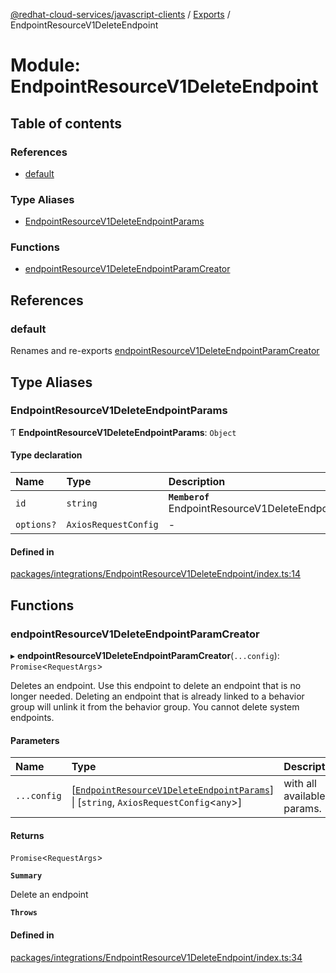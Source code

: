 [@redhat-cloud-services/javascript-clients](../README.md) / [Exports](../modules.md) / EndpointResourceV1DeleteEndpoint

# Module: EndpointResourceV1DeleteEndpoint

## Table of contents

### References

- [default](EndpointResourceV1DeleteEndpoint.md#default)

### Type Aliases

- [EndpointResourceV1DeleteEndpointParams](EndpointResourceV1DeleteEndpoint.md#endpointresourcev1deleteendpointparams)

### Functions

- [endpointResourceV1DeleteEndpointParamCreator](EndpointResourceV1DeleteEndpoint.md#endpointresourcev1deleteendpointparamcreator)

## References

### default

Renames and re-exports [endpointResourceV1DeleteEndpointParamCreator](EndpointResourceV1DeleteEndpoint.md#endpointresourcev1deleteendpointparamcreator)

## Type Aliases

### EndpointResourceV1DeleteEndpointParams

Ƭ **EndpointResourceV1DeleteEndpointParams**: `Object`

#### Type declaration

| Name | Type | Description |
| :------ | :------ | :------ |
| `id` | `string` | **`Memberof`** EndpointResourceV1DeleteEndpointApi |
| `options?` | `AxiosRequestConfig` | - |

#### Defined in

[packages/integrations/EndpointResourceV1DeleteEndpoint/index.ts:14](https://github.com/RedHatInsights/javascript-clients/blob/main/packages/integrations/EndpointResourceV1DeleteEndpoint/index.ts#L14)

## Functions

### endpointResourceV1DeleteEndpointParamCreator

▸ **endpointResourceV1DeleteEndpointParamCreator**(`...config`): `Promise`\<`RequestArgs`\>

Deletes an endpoint. Use this endpoint to delete an endpoint that is no longer needed. Deleting an endpoint that is already linked to a behavior group will unlink it from the behavior group. You cannot delete system endpoints.

#### Parameters

| Name | Type | Description |
| :------ | :------ | :------ |
| `...config` | [[`EndpointResourceV1DeleteEndpointParams`](EndpointResourceV1DeleteEndpoint.md#endpointresourcev1deleteendpointparams)] \| [`string`, `AxiosRequestConfig`\<`any`\>] | with all available params. |

#### Returns

`Promise`\<`RequestArgs`\>

**`Summary`**

Delete an endpoint

**`Throws`**

#### Defined in

[packages/integrations/EndpointResourceV1DeleteEndpoint/index.ts:34](https://github.com/RedHatInsights/javascript-clients/blob/main/packages/integrations/EndpointResourceV1DeleteEndpoint/index.ts#L34)
